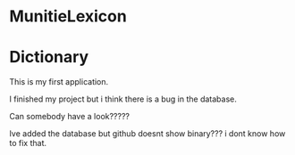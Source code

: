 # MunitieLexicon
<h1>Dictionary</h1>
<p>This is my first application.</p>
I finished my project but i think there is a bug in the database.
<p>Can somebody have a look?????</p>
<p>Ive added the database but github doesnt show binary??? i dont know how to fix that.</p>
